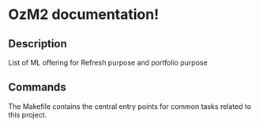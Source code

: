 # OzM2 documentation!

## Description

List of ML offering for Refresh purpose and portfolio purpose

## Commands

The Makefile contains the central entry points for common tasks related to this project.

